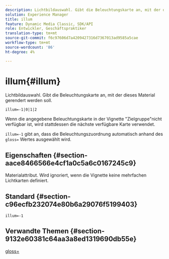 ```yaml
---
description: Lichtbildauswahl. Gibt die Beleuchtungskarte an, mit der dieses Material gerendert werden soll.
solution: Experience Manager
title: illum
feature: Dynamic Media Classic, SDK/API
role: Entwickler, Geschäftspraktiker
translation-type: tm+mt
source-git-commit: f6c97606d7a4209427316d7367013ad9585a5cae
workflow-type: tm+mt
source-wordcount: '86'
ht-degree: 4%

---
```



# illum{#illum}

Lichtbildauswahl. Gibt die Beleuchtungskarte an, mit der dieses Material gerendert werden soll.

`illum=-1|0|1|2`

Wenn die angegebene Beleuchtungskarte in der Vignette &quot;Zielgruppe&quot;nicht verfügbar ist, wird stattdessen die nächste verfügbare Karte verwendet.

`illum=-1` gibt an, dass die Beleuchtungszuordnung automatisch anhand des  `gloss=` Wertes ausgewählt wird.

## Eigenschaften {#section-aace8466566e4cf1a0c5a6c0167245c9}

Materialattribut. Wird ignoriert, wenn die Vignette keine mehrfachen Lichtkarten definiert.

## Standard {#section-c96ecfb232074e80b6a29076f5199403}

`illum=-1`

## Verwandte Themen {#section-9132e60381c64aa3a8ed1319690db55e}

[gloss=](../../../../../ir-api/http-protocol/image-rendering-api-ref/c-ir-http-protocol-ref/c-ir-http-protocol-command-reference/r-ir-http-gloss.md#reference-325aef2ee51e4e1584a06047427340ca)
